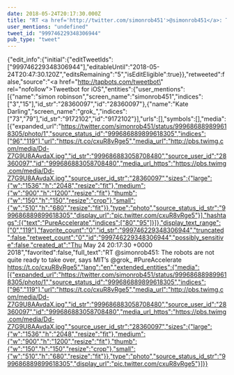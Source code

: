 ```yaml
---
date: 2018-05-24T20:17:30.000Z
title: "RT <a href='http://twitter.com/simonrob451'>@simonrob451</a>: The robots are not quite ready to take over, says MIT’s <a href='http://twitter.com/grok_'>@grok_</a> #PureAccelerate https://t.co/cxuR8vRge5″"
user_mentions: "undefined"
tweet_id: "999746229348306944"
pub_type: "tweet"
---
```

{"edit_info":{"initial":{"editTweetIds":["999746229348306944"],"editableUntil":"2018-05-24T20:47:30.120Z","editsRemaining":"5","isEditEligible":true}},"retweeted":false,"source":"<a href=\"http://tapbots.com/tweetbot\" rel=\"nofollow\">Tweetbot for iΟS</a>","entities":{"user_mentions":[{"name":"simon robinson","screen_name":"simonrob451","indices":["3","15"],"id_str":"28360097","id":"28360097"},{"name":"Kate Darling","screen_name":"grok_","indices":["73","79"],"id_str":"9172102","id":"9172102"}],"urls":[],"symbols":[],"media":[{"expanded_url":"https://twitter.com/simonrob451/status/999686889899618305/photo/1","source_status_id":"999686889899618305","indices":["96","119"],"url":"https://t.co/cxuR8vRge5","media_url":"http://pbs.twimg.com/media/Dd-Z7G9U8AAvdaX.jpg","id_str":"999686883058708480","source_user_id":"28360097","id":"999686883058708480","media_url_https":"https://pbs.twimg.com/media/Dd-Z7G9U8AAvdaX.jpg","source_user_id_str":"28360097","sizes":{"large":{"w":"1536","h":"2048","resize":"fit"},"medium":{"w":"900","h":"1200","resize":"fit"},"thumb":{"w":"150","h":"150","resize":"crop"},"small":{"w":"510","h":"680","resize":"fit"}},"type":"photo","source_status_id_str":"999686889899618305","display_url":"pic.twitter.com/cxuR8vRge5"}],"hashtags":[{"text":"PureAccelerate","indices":["80","95"]}]},"display_text_range":["0","119"],"favorite_count":"0","id_str":"999746229348306944","truncated":false,"retweet_count":"0","id":"999746229348306944","possibly_sensitive":false,"created_at":"Thu May 24 20:17:30 +0000 2018","favorited":false,"full_text":"RT @simonrob451: The robots are not quite ready to take over, says MIT’s @grok_ #PureAccelerate https://t.co/cxuR8vRge5","lang":"en","extended_entities":{"media":[{"expanded_url":"https://twitter.com/simonrob451/status/999686889899618305/photo/1","source_status_id":"999686889899618305","indices":["96","119"],"url":"https://t.co/cxuR8vRge5","media_url":"http://pbs.twimg.com/media/Dd-Z7G9U8AAvdaX.jpg","id_str":"999686883058708480","source_user_id":"28360097","id":"999686883058708480","media_url_https":"https://pbs.twimg.com/media/Dd-Z7G9U8AAvdaX.jpg","source_user_id_str":"28360097","sizes":{"large":{"w":"1536","h":"2048","resize":"fit"},"medium":{"w":"900","h":"1200","resize":"fit"},"thumb":{"w":"150","h":"150","resize":"crop"},"small":{"w":"510","h":"680","resize":"fit"}},"type":"photo","source_status_id_str":"999686889899618305","display_url":"pic.twitter.com/cxuR8vRge5"}]}}
